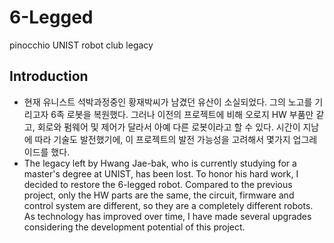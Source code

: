 # 6-Legged
pinocchio UNIST robot club legacy
## Introduction
- 현재 유니스트 석박과정중인 황재박씨가 남겼던 유산이 소실되었다. 그의 노고를 기리고자 6족 로봇을 복원했다.
  그러나 이전의 프로젝트에 비해 오로지 HW 부품만 같고, 회로와 펌웨어 및 제어가 달라서 아예 다른 로봇이라고 할 수 있다.
  시간이 지남에 따라 기술도 발전했기에, 이 프로젝트의 발전 가능성을 고려해서 몇가지 업그레이드를 했다.
- The legacy left by Hwang Jae-bak, who is currently studying for a master's degree at UNIST, has been lost. 
  To honor his hard work, I decided to restore the 6-legged robot.
  Compared to the previous project, only the HW parts are the same, the circuit, firmware and control system are different, so they are a completely different robots.
  As technology has improved over time, I have made several upgrades considering the development potential of this project.
